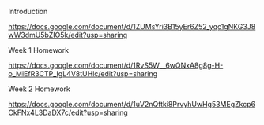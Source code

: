 Introduction

https://docs.google.com/document/d/1ZUMsYri3B15yEr6Z52_yqc1gNKG3J8wW3dmU5bZIO5k/edit?usp=sharing

Week 1 Homework

https://docs.google.com/document/d/1RvS5W__6wQNxA8g8g-H-o_MiEfR3CTP_IgL4V8tUHlc/edit?usp=sharing

Week 2 Homework

https://docs.google.com/document/d/1uV2nQftki8PrvyhUwHg53MEgZkcp6CkFNx4L3DaDX7c/edit?usp=sharing
